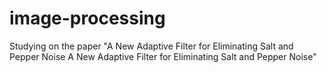 # image-processing
Studying on the paper "A New Adaptive Filter for Eliminating Salt and Pepper Noise A New Adaptive Filter for Eliminating Salt and Pepper Noise"
